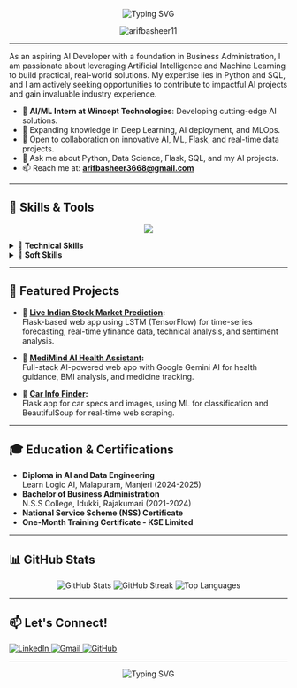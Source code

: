 <p align="center">
  <img src="https://readme-typing-svg.demolab.com?font=Fira+Code&weight=500&size=28&pause=1000&color=F76B1C&center=true&vCenter=true&width=435&lines=Hi+%F0%9F%91%8B%2C+I'm+Arif+Basheer;AI+Developer+%7C+ML+Enthusiast;Flask+Web+Developer+%7C+Data+Science" alt="Typing SVG" />
</p>

<p align="center">
  <img src="https://komarev.com/ghpvc/?username=arifbasheer11&label=Profile%20views&color=0e75b6&style=flat" alt="arifbasheer11" />
</p>

---

As an aspiring AI Developer with a foundation in Business Administration, I am passionate about leveraging Artificial Intelligence and Machine Learning to build practical, real-world solutions. My expertise lies in Python and SQL, and I am actively seeking opportunities to contribute to impactful AI projects and gain invaluable industry experience.

- 🔭 **AI/ML Intern at Wincept Technologies**: Developing cutting-edge AI solutions.
- 🌱 Expanding knowledge in Deep Learning, AI deployment, and MLOps.
- 👯 Open to collaboration on innovative AI, ML, Flask, and real-time data projects.
- 💬 Ask me about Python, Data Science, Flask, SQL, and my AI projects.
- 📫 Reach me at: **arifbasheer3668@gmail.com**

---

## 🚀 Skills & Tools

<p align="center">
  <img src="https://skillicons.dev/icons?i=python,flask,streamlit,html,css,mysql,sqlite,git,github,tensorflow,sklearn,pandas,numpy,matplotlib,beautifulsoup,powerbi" />
</p>

<details>
<summary>🧠 <b>Technical Skills</b></summary>

- **Programming:** Python
- **Machine Learning:** Deep Learning, Scikit-learn, TensorFlow
- **Data Analysis & Visualization:** Pandas, NumPy, Matplotlib, Power BI
- **Web Development:** Flask, Streamlit, HTML
- **Databases:** SQL, MySQL, SQLite
- **Web Scraping:** BeautifulSoup
</details>

<details>
<summary>🤝 <b>Soft Skills</b></summary>

- Strong Communication
- Self-Motivated & Proactive
- Collaborative Team Player
- Hardworking & Dedicated
- Adaptable
</details>

---

## 🌟 Featured Projects

- 🔮 **[Live Indian Stock Market Prediction](https://github.com/arifbasheer11/live-indian_stockmarket_prediction):**  
  Flask-based web app using LSTM (TensorFlow) for time-series forecasting, real-time yfinance data, technical analysis, and sentiment analysis.

- 🧠 **[MediMind AI Health Assistant](https://github.com/arifbasheer11/MediMind-Complete-AI-Health-Asistant):**  
  Full-stack AI-powered web app with Google Gemini AI for health guidance, BMI analysis, and medicine tracking.

- 🚗 **[Car Info Finder](https://github.com/arifbasheer11/car-details):**  
  Flask app for car specs and images, using ML for classification and BeautifulSoup for real-time web scraping.

---

## 🎓 Education & Certifications

- **Diploma in AI and Data Engineering**  
  Learn Logic AI, Malapuram, Manjeri (2024-2025)
- **Bachelor of Business Administration**  
  N.S.S College, Idukki, Rajakumari (2021-2024)
- **National Service Scheme (NSS) Certificate**
- **One-Month Training Certificate - KSE Limited**

---

## 📊 GitHub Stats

<p align="center">
  <img src="https://github-readme-stats.vercel.app/api?username=arifbasheer11&show_icons=true&theme=radical" alt="GitHub Stats" />
  <img src="https://github-readme-streak-stats.herokuapp.com/?user=arifbasheer11&theme=radical" alt="GitHub Streak" />
  <img src="https://github-readme-stats.vercel.app/api/top-langs/?username=arifbasheer11&layout=compact&theme=radical" alt="Top Languages" />
</p>

---

## 📫 Let's Connect!

<p align="left">
  <a href="https://www.linkedin.com/in/arif-basheer-872022345/" target="_blank">
    <img src="https://img.shields.io/badge/LinkedIn-%230077B5.svg?style=for-the-badge&logo=linkedin&logoColor=white" alt="LinkedIn" />
  </a>
  <a href="mailto:arifbasheer3668@gmail.com">
    <img src="https://img.shields.io/badge/Gmail-D14836.svg?style=for-the-badge&logo=gmail&logoColor=white" alt="Gmail" />
  </a>
  <a href="https://github.com/arifbasheer11" target="_blank">
    <img src="https://img.shields.io/badge/GitHub-%23121011.svg?style=for-the-badge&logo=github&logoColor=white" alt="GitHub" />
  </a>
</p>

---

<p align="center">
  <img src="https://readme-typing-svg.demolab.com?font=Fira+Code&weight=500&size=22&pause=1000&color=F76B1C&center=true&vCenter=true&width=435&lines=Let's+build+the+future+with+AI+%F0%9F%A4%96" alt="Typing SVG" />
</p>
